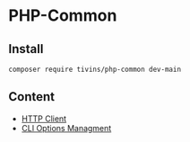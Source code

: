 # PHP-Common

## Install

```shell
composer require tivins/php-common dev-main
```

## Content

* [HTTP Client](/php-common/net)
* [CLI Options Managment](/php-common/cli)